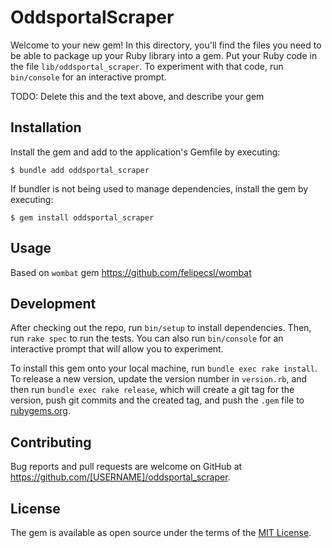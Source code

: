 # OddsportalScraper

Welcome to your new gem! In this directory, you'll find the files you need to be able to package up your Ruby library into a gem. Put your Ruby code in the file `lib/oddsportal_scraper`. To experiment with that code, run `bin/console` for an interactive prompt.

TODO: Delete this and the text above, and describe your gem

## Installation

Install the gem and add to the application's Gemfile by executing:

    $ bundle add oddsportal_scraper

If bundler is not being used to manage dependencies, install the gem by executing:

    $ gem install oddsportal_scraper

## Usage

Based on `wombat` gem https://github.com/felipecsl/wombat

## Development

After checking out the repo, run `bin/setup` to install dependencies. Then, run `rake spec` to run the tests. You can also run `bin/console` for an interactive prompt that will allow you to experiment.

To install this gem onto your local machine, run `bundle exec rake install`. To release a new version, update the version number in `version.rb`, and then run `bundle exec rake release`, which will create a git tag for the version, push git commits and the created tag, and push the `.gem` file to [rubygems.org](https://rubygems.org).

## Contributing

Bug reports and pull requests are welcome on GitHub at https://github.com/[USERNAME]/oddsportal_scraper.

## License

The gem is available as open source under the terms of the [MIT License](https://opensource.org/licenses/MIT).
